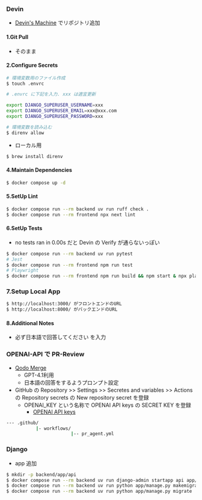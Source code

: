 ### Devin

- [Devin's Machine](https://app.devin.ai/workspace) でリポジトリ追加

#### 1.Git Pull
- そのまま

#### 2.Configure Secrets
```sh
# 環境変数用のファイル作成
$ touch .envrc

# .envrc に下記を入力. xxx は適宜更新

export DJANGO_SUPERUSER_USERNAME=xxx
export DJANGO_SUPERUSER_EMAIL=xxx@xxx.com
export DJANGO_SUPERUSER_PASSWORD=xxx

# 環境変数を読み込む
$ direnv allow
```

- ローカル用
```sh
$ brew install direnv
```
#### 4.Maintain Dependencies
```sh
$ docker compose up -d
```

#### 5.SetUp Lint
```sh
$ docker compose run --rm backend uv run ruff check .
$ docker compose run --rm frontend npx next lint
```

#### 6.SetUp Tests
- no tests ran in 0.00s だと Devin の Verify が通らないっぽい
```sh
$ docker compose run --rm backend uv run pytest
# Jest
$ docker compose run --rm frontend npm run test
# Playwright
$ docker compose run --rm frontend npm run build && npm start & npx playwright test
```

### 7.Setup Local App

```sh
$ http://localhost:3000/ がフロントエンドのURL
$ http://localhost:8000/ がバックエンドのURL
```

#### 8.Additional Notes
- 必ず日本語で回答してください
を入力

### OPENAI-API で PR-Review
- [Qodo Merge](https://qodo-merge-docs.qodo.ai/installation/github/)
  - GPT-4.1利用
  - 日本語の回答をするようプロンプト設定
- GitHub の Repository >> Settings >> Secretes and variables >> Actions の Repository secrets の New repository secret を登録
  - OPENAI_KEY という名称で OPENAI API keys の SECRET KEY を登録
    - [OPENAI API keys](https://platform.openai.com/settings/organization/api-keys) 
```sh
--- .github/
           |- workflows/
                        |-- pr_agent.yml
```
### Django
- app 追加
```sh
$ mkdir -p backend/app/api
$ docker compose run --rm backend uv run django-admin startapp api app/api
$ docker compose run --rm backend uv run python app/manage.py makemigrations
$ docker compose run --rm backend uv run python app/manage.py migrate
```
